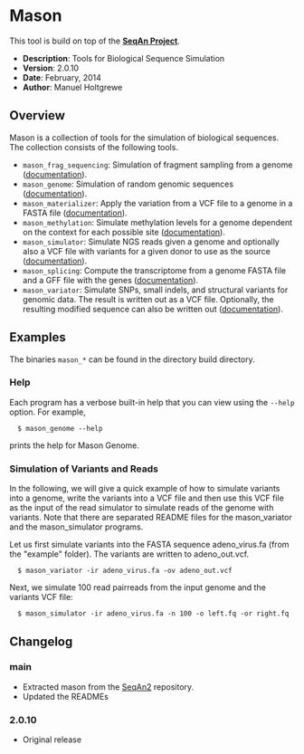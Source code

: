# Mason
This tool is build on top of the **[SeqAn Project](https://www.seqan.de/)**.
* **Description**: Tools for Biological Sequence Simulation
* **Version**: 2.0.10
* **Date**: February, 2014
* **Author**: Manuel Holtgrewe


## Overview

Mason is a collection of tools for the simulation of biological sequences.
The collection consists of the following tools.
 * `mason_frag_sequencing`:
       Simulation of fragment sampling from a genome ([documentation](README.mason_frag_sequencing.md)).
 * `mason_genome`:
       Simulation of random genomic sequences ([documentation](README.mason_genome.md)).
 * `mason_materializer`:
       Apply the variation from a VCF file to a genome in a FASTA file ([documentation](README.mason_materializer.md)).
 * `mason_methylation`:
       Simulate methylation levels for a genome dependent on the context for
       each possible site ([documentation](README.mason_methylation.md)).
 * `mason_simulator`:
       Simulate NGS reads given a genome and optionally also a VCF file with
       variants for a given donor to use as the source ([documentation](README.mason_simulator.md)).
 * `mason_splicing`: Compute the transcriptome from a genome FASTA file and a GFF file with
       the genes ([documentation](README.mason_splicing.md)).
 * `mason_variator`: Simulate SNPs, small indels, and structural variants for genomic data.
       The result is written out as a VCF file. Optionally, the resulting
       modified sequence can also be written out ([documentation](README.mason_variator)).

## Examples

The binaries `mason_*` can be found in the directory build directory.

### Help

Each program has a verbose built-in help that you can view using the `--help`
option.  For example,
```
  $ mason_genome --help
```

prints the help for Mason Genome.

### Simulation of Variants and Reads

In the following, we will give a quick example of how to simulate variants
into a genome, write the variants into a VCF file and then use this VCF file
as the input of the read simulator to simulate reads of the genome with
variants.  Note that there are separated README files for the mason_variator
and the mason_simulator programs.

Let us first simulate variants into the FASTA sequence adeno_virus.fa (from
the "example" folder).  The variants are written to adeno_out.vcf.
```
  $ mason_variator -ir adeno_virus.fa -ov adeno_out.vcf
```
Next, we simulate 100 read pairreads from the input genome and the variants
VCF file:
```
  $ mason_simulator -ir adeno_virus.fa -n 100 -o left.fq -or right.fq
```

## Changelog
### main
 * Extracted mason from the [SeqAn2](https://github.com/seqan/seqan/commit/8ce355dd960bbf7a5fa0292b49f7342f7e456da6) repository.
 * Updated the READMEs
### 2.0.10
 * Original release
